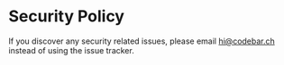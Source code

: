 # Security Policy

If you discover any security related issues, please email hi@codebar.ch instead of using the issue tracker.
